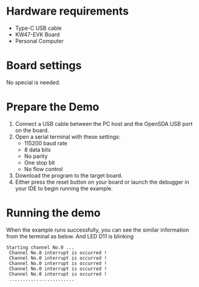 Hardware requirements
=====================
- Type-C USB cable
- KW47-EVK Board
- Personal Computer

Board settings
============
No special is needed.

Prepare the Demo
================
1. Connect a USB cable between the PC host and the OpenSDA USB port on the board.
2. Open a serial terminal with these settings:
    - 115200 baud rate
    - 8 data bits
    - No parity
    - One stop bit
    - No flow control
3. Download the program to the target board.
4. Either press the reset button on your board or launch the debugger in your IDE to begin running the example.

Running the demo
================
When the example runs successfully, you can see the similar information from the terminal as below.
And LED D11 is blinking

~~~~~~~~~~~~~~~~~~~~~
Starting channel No.0 ...
 Channel No.0 interrupt is occurred !
 Channel No.0 interrupt is occurred !
 Channel No.0 interrupt is occurred !
 Channel No.0 interrupt is occurred !
 Channel No.0 interrupt is occurred !
 ........................
~~~~~~~~~~~~~~~~~~~~~

